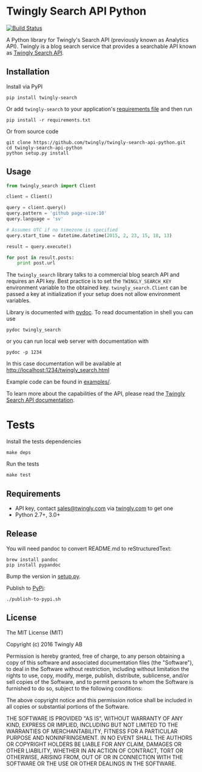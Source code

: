 # Twingly Search API Python

[![Build Status](https://travis-ci.org/twingly/twingly-search-api-python.png?branch=master)](https://travis-ci.org/twingly/twingly-search-api-python)

A Python library for Twingly's Search API (previously known as Analytics API). Twingly is a blog search service that provides a searchable API known as [Twingly Search API](https://developer.twingly.com/resources/search/).

## Installation

Install via PyPI

```shell
pip install twingly-search
```

Or add `twingly-search` to your application's [requirements file](https://pip.pypa.io/en/stable/user_guide/#requirements-files) and then run

```shell
pip install -r requirements.txt
```

Or from source code

```shell
git clone https://github.com/twingly/twingly-search-api-python.git
cd twingly-search-api-python
python setup.py install
```

## Usage

```python
from twingly_search import Client

client = Client()

query = client.query()
query.pattern = 'github page-size:10'
query.language = 'sv'

# Assumes UTC if no timezone is specified
query.start_time = datetime.datetime(2015, 2, 23, 15, 18, 13)

result = query.execute()

for post in result.posts:
    print post.url
```

The `twingly_search` library talks to a commercial blog search API and requires an API key. Best practice is to set the `TWINGLY_SEARCH_KEY` environment variable to the obtained key. `twingly_search.Client` can be passed a key at initialization if your setup does not allow environment variables.

Library is documented with [pydoc](https://docs.python.org/2/library/pydoc.html). To read documentation in shell you can
use

```shell
pydoc twingly_search
```

or you can run local web server with documentation with

```shell
pydoc -p 1234
```

In this case documentation will be available at [http://localhost:1234/twingly_search.html](http://localhost:1234/twingly_search.html)

Example code can be found in [examples/](examples/).

To learn more about the capabilities of the API, please read the [Twingly Search API documentation](https://developer.twingly.com/resources/search/).

# Tests

Install the tests dependencies

    make deps

Run the tests

    make test

## Requirements

* API key, contact sales@twingly.com via [twingly.com](https://www.twingly.com/try-for-free/) to get one
* Python 2.7+, 3.0+

## Release

You will need pandoc to convert README.md to reStructuredText:

    brew install pandoc
    pip install pypandoc

Bump the version in [setup.py](./setup.py).

Publish to [PyPi]:

    ./publish-to-pypi.sh

[PyPi]: https://pypi.python.org/pypi/twingly-search

## License

The MIT License (MIT)

Copyright (c) 2016 Twingly AB

Permission is hereby granted, free of charge, to any person obtaining a copy of
this software and associated documentation files (the "Software"), to deal in
the Software without restriction, including without limitation the rights to
use, copy, modify, merge, publish, distribute, sublicense, and/or sell copies of
the Software, and to permit persons to whom the Software is furnished to do so,
subject to the following conditions:

The above copyright notice and this permission notice shall be included in all
copies or substantial portions of the Software.

THE SOFTWARE IS PROVIDED "AS IS", WITHOUT WARRANTY OF ANY KIND, EXPRESS OR
IMPLIED, INCLUDING BUT NOT LIMITED TO THE WARRANTIES OF MERCHANTABILITY, FITNESS
FOR A PARTICULAR PURPOSE AND NONINFRINGEMENT. IN NO EVENT SHALL THE AUTHORS OR
COPYRIGHT HOLDERS BE LIABLE FOR ANY CLAIM, DAMAGES OR OTHER LIABILITY, WHETHER
IN AN ACTION OF CONTRACT, TORT OR OTHERWISE, ARISING FROM, OUT OF OR IN
CONNECTION WITH THE SOFTWARE OR THE USE OR OTHER DEALINGS IN THE SOFTWARE.

